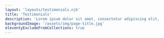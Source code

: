 ```yaml
---
layout: 'layouts/testimonials.njk'
title: 'Testimonials'
description: 'Lorem ipsum dolor sit amet, consectetur adipiscing elit, sed do eiusmod tempor '
backgroundImage: '/assets/img/page-title.jpg'
eleventyExcludeFromCollections: true
---
```

